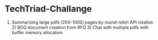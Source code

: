 # TechTriad-Challange
1) Summarizing large pdfs (200-1000) pages by round-robin API rotation 2) BOQ document creation from RFQ  3) Chat with multiple pdfs with buffer memory allocation 
